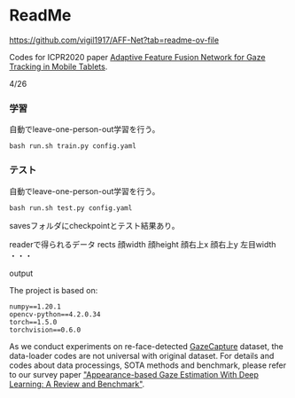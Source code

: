 # ReadMe

https://github.com/vigil1917/AFF-Net?tab=readme-ov-file

Codes for ICPR2020 paper [Adaptive Feature Fusion Network for Gaze Tracking in Mobile Tablets](https://ieeexplore.ieee.org/abstract/document/9412205/).


4/26
### 学習
自動でleave-one-person-out学習を行う。
```
bash run.sh train.py config.yaml 
```

### テスト
自動でleave-one-person-out学習を行う。
```
bash run.sh test.py config.yaml 
```


savesフォルダにcheckpointとテスト結果あり。




readerで得られるデータ
rects
顔width
顔height
顔右上x
顔右上y
左目width
・・・

output



The project is based on:

```
numpy==1.20.1
opencv-python==4.2.0.34
torch==1.5.0
torchvision==0.6.0
```

As we conduct experiments on re-face-detected [GazeCapture](https://www.cv-foundation.org/openaccess/content_cvpr_2016/html/Krafka_Eye_Tracking_for_CVPR_2016_paper.html) dataset, the data-loader codes are not universal with original dataset. For details and codes about data processings, SOTA methods and benchmark, please refer to our survey paper ["Appearance-based Gaze Estimation With Deep Learning: A Review and Benchmark"](http://phi-ai.buaa.edu.cn/Gazehub/2D-dataset/).
